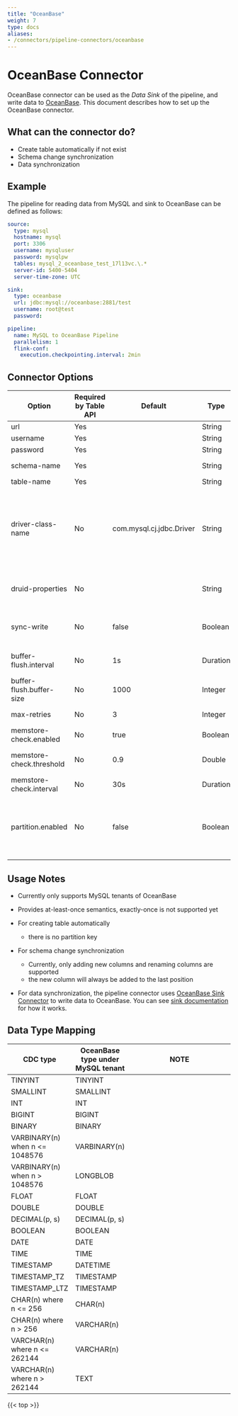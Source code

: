 ```yaml
---
title: "OceanBase"
weight: 7
type: docs
aliases:
- /connectors/pipeline-connectors/oceanbase
---
```

<!--
Licensed to the Apache Software Foundation (ASF) under one
or more contributor license agreements.  See the NOTICE file
distributed with this work for additional information
regarding copyright ownership.  The ASF licenses this file
to you under the Apache License, Version 2.0 (the
"License"); you may not use this file except in compliance
with the License.  You may obtain a copy of the License at

  http://www.apache.org/licenses/LICENSE-2.0

Unless required by applicable law or agreed to in writing,
software distributed under the License is distributed on an
"AS IS" BASIS, WITHOUT WARRANTIES OR CONDITIONS OF ANY
KIND, either express or implied.  See the License for the
specific language governing permissions and limitations
under the License.
-->

# OceanBase Connector

OceanBase connector can be used as the *Data Sink* of the pipeline, and write data to [OceanBase](https://github.com/oceanbase/oceanbase). This document describes how to set up the OceanBase connector.

## What can the connector do?
* Create table automatically if not exist
* Schema change synchronization
* Data synchronization

## Example

The pipeline for reading data from MySQL and sink to OceanBase can be defined as follows:

```yaml
source:
  type: mysql
  hostname: mysql
  port: 3306
  username: mysqluser
  password: mysqlpw
  tables: mysql_2_oceanbase_test_17l13vc.\.*
  server-id: 5400-5404
  server-time-zone: UTC

sink:
  type: oceanbase
  url: jdbc:mysql://oceanbase:2881/test
  username: root@test
  password:

pipeline:
  name: MySQL to OceanBase Pipeline
  parallelism: 1
  flink-conf:
    execution.checkpointing.interval: 2min
```

## Connector Options

<div class="highlight">
<table class="colwidths-auto docutils">
    <thead>
      <tr>
        <th>Option</th>
        <th>Required by Table API</th>
        <th>Default</th>
        <th>Type</th>
        <th>Description</th>
      </tr>
    </thead>
    <tbody>
    <tr>
      <td>url</td>
      <td>Yes</td>
      <td></td>
      <td>String</td>
      <td>JDBC url.</td>
    </tr>
    <tr>
      <td>username</td>
      <td>Yes</td>
      <td></td>
      <td>String</td>
      <td>The username.</td>
    </tr>
    <tr>
      <td>password</td>
      <td>Yes</td>
      <td></td>
      <td>String</td>
      <td>The password.</td>
    </tr>
    <tr>
      <td>schema-name</td>
      <td>Yes</td>
      <td></td>
      <td>String</td>
      <td>The schema name or database name.</td>
    </tr>
    <tr>
      <td>table-name</td>
      <td>Yes</td>
      <td></td>
      <td>String</td>
      <td>The table name.</td>
    </tr>
    <tr>
      <td>driver-class-name</td>
      <td>No</td>
      <td>com.mysql.cj.jdbc.Driver</td>
      <td>String</td>
      <td>The driver class name, use 'com.mysql.cj.jdbc.Driver' by default. And the connector does not contain the corresponding driver and needs to be introduced manually.</td>
    </tr>
    <tr>
      <td>druid-properties</td>
      <td>No</td>
      <td></td>
      <td>String</td>
      <td>Druid connection pool properties, multiple values are separated by semicolons.</td>
    </tr>
    <tr>
      <td>sync-write</td>
      <td>No</td>
      <td>false</td>
      <td>Boolean</td>
      <td>Whether to write data synchronously, will not use buffer if it's set to 'true'.</td>
    </tr>
    <tr>
      <td>buffer-flush.interval</td>
      <td>No</td>
      <td>1s</td>
      <td>Duration</td>
      <td>Buffer flush interval. Set '0' to disable scheduled flushing.</td>
    </tr>
    <tr>
      <td>buffer-flush.buffer-size</td>
      <td>No</td>
      <td>1000</td>
      <td>Integer</td>
      <td>Buffer size.</td>
    </tr>
    <tr>
      <td>max-retries</td>
      <td>No</td>
      <td>3</td>
      <td>Integer</td>
      <td>Max retry times on failure.</td>
    </tr>
    <tr>
      <td>memstore-check.enabled</td>
      <td>No</td>
      <td>true</td>
      <td>Boolean</td>
      <td>Whether enable memstore check.</td>
    </tr>
    <tr>
      <td>memstore-check.threshold</td>
      <td>No</td>
      <td>0.9</td>
      <td>Double</td>
      <td>Memstore usage threshold ratio relative to the limit value.</td>
    </tr>
    <tr>
      <td>memstore-check.interval</td>
      <td>No</td>
      <td>30s</td>
      <td>Duration</td>
      <td>Memstore check interval.</td>
    </tr>
    <tr>
      <td>partition.enabled</td>
      <td>No</td>
      <td>false</td>
      <td>Boolean</td>
      <td>Whether to enable partition calculation and flush records by partitions. Only works when 'sync-write' and 'direct-load.enabled' are 'false'.</td>
    </tr>
</tbody>
</table>
</div>

## Usage Notes

* Currently only supports MySQL tenants of OceanBase

* Provides at-least-once semantics, exactly-once is not supported yet

* For creating table automatically
  * there is no partition key

* For schema change synchronization
  * Currently, only adding new columns and renaming columns are supported
  * the new column will always be added to the last position

* For data synchronization, the pipeline connector uses [OceanBase Sink Connector](https://github.com/oceanbase/flink-connector-oceanbase)
  to write data to OceanBase. You can see [sink documentation](https://github.com/oceanbase/flink-connector-oceanbase/blob/main/docs/sink/flink-connector-oceanbase.md)
  for how it works. 

## Data Type Mapping
<div class="wy-table-responsive">
<table class="colwidths-auto docutils">
    <thead>
      <tr>
        <th class="text-left">CDC type</th>
        <th class="text-left">OceanBase type under MySQL tenant</th>
        <th class="text-left" style="width:60%;">NOTE</th>
      </tr>
    </thead>
    <tbody>
    <tr>
      <td>TINYINT</td>
      <td>TINYINT</td>
      <td></td>
    </tr>
    <tr>
      <td>SMALLINT</td>
      <td>SMALLINT</td>
      <td></td>
    </tr>
    <tr>
      <td>INT</td>
      <td>INT</td>
      <td></td>
    </tr>
    <tr>
      <td>BIGINT</td>
      <td>BIGINT</td>
      <td></td>
    </tr>
    <tr>
      <td>BINARY</td>
      <td>BINARY</td>
      <td></td>
    </tr>
    <tr>
      <td>VARBINARY(n) when n <= 1048576 </td>
      <td>VARBINARY(n)</td>
      <td></td>
    </tr>
    <tr>
      <td>VARBINARY(n) when n > 1048576 </td>
      <td>LONGBLOB</td>
      <td></td>
    </tr>
    <tr>
      <td>FLOAT</td>
      <td>FLOAT</td>
      <td></td>
    </tr>
    <tr>
      <td>DOUBLE</td>
      <td>DOUBLE</td>
      <td></td>
    </tr>
    <tr>
      <td>DECIMAL(p, s)</td>
      <td>DECIMAL(p, s)</td>
      <td></td>
    </tr>
    <tr>
      <td>BOOLEAN</td>
      <td>BOOLEAN</td>
      <td></td>
    </tr>
    <tr>
      <td>DATE</td>
      <td>DATE</td>
      <td></td>
    </tr>
    <tr>
      <td>TIME</td>
      <td>TIME</td>
      <td></td>
    </tr>
    <tr>
      <td>TIMESTAMP</td>
      <td>DATETIME</td>
      <td></td>
    </tr>
    <tr>
      <td>TIMESTAMP_TZ</td>
      <td>TIMESTAMP</td>
      <td></td>
    </tr>
    <tr>
      <td>TIMESTAMP_LTZ</td>
      <td>TIMESTAMP</td>
      <td></td>
    </tr>
    <tr>
      <td>CHAR(n) where n <= 256</td>
      <td>CHAR(n)</td>
      <td></td>
    </tr>
    <tr>
      <td>CHAR(n) where n > 256</td>
      <td>VARCHAR(n)</td>
      <td></td>
    </tr>
    <tr>
      <td>VARCHAR(n) where n <= 262144</td>
      <td>VARCHAR(n)</td>
      <td></td>
    </tr>
    <tr>
      <td>VARCHAR(n) where n > 262144</td>
      <td>TEXT</td>
      <td></td>
    </tr>
    </tbody>
</table>
</div>

{{< top >}}
